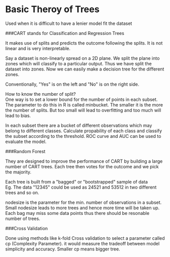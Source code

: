 # Basic Theroy of Trees

Used when it is difficult to have a lenier model fit the dataset<br>

###CART stands for Classification and Regression Trees<br>

It makes use of splits and predicts the outcome following the splits. It is not linear and is very interpretable.<br>

Say a dataset is non-linearly spread on a 2D plane. We split the plane into zones which will classify to a particular output. Thus we have split the dataset into zones. Now we can easily make a decision tree for the different zones. <br>

Conventionally, "Yes" is on the left and "No" is on the right side. <br>

How to know the number of split?<br>
One way is to set a lower bound for the number of points in each subset. The parameter to do this in R is called minbucket. The smaller it is the more the number of splits. But too small will lead to overfitting and too much will lead to bias.<br>

In each subset there are a bucket of different observations which may belong to different classes. Calculate propability of each class and classify the subset according to the threshold. ROC curve and AUC can be used to evaluate the model.

###Random Forest

They are designed to improve the performance of CART by building a large number of CART trees. Each tree then votes for the outcome and we pick the majority.<br>

Each tree is built from a "bagged" or "bootstrapped" sample of data<br>
Eg. The data "12345" could be used as 24521 and 53512 in two different trees and so on.<br>

nodesize is the parameter for the min. number of observations in a subset. Small nodesize leads to more trees and hence more time will be taken up. Each bag may miss some data points thus there should be resonable number of trees.

###Cross Validation

Done using methods like k-fold Cross validation to select a parameter called cp (Complexity Parameter). it would measure the tradeoff between model simplicity and accuracy. Smaller cp means bigger tree.